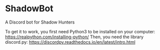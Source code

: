 # ShadowBot
A Discord bot for Shadow Hunters

To get it to work, you first need Python3 to be installed on your computer: https://realpython.com/installing-python/
Then, you need the library discord.py: https://discordpy.readthedocs.io/en/latest/intro.html
